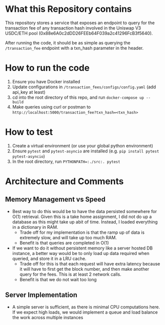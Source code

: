 # What this Repository contains
This repository stores a service that exposes an endpoint to query for the transaction fee of any
transaction hash involved in the Uniswap V3 USDC/ETH pool (0x88e6A0c2dDD26FEEb64F039a2c41296FcB3f5640).

After running the code, it should be as simple as querying the `/transaction_fee` endpoint with a txn_hash parameter 
in the header.

# How to run the code
1. Ensure you have Docker installed
2. Update configurations in `/transaction_fees/configs/config.yaml` (add api_key at least)
3. cd into the root directory of this repo, and run `docker-compose up --build`
3. Make queries using curl or postman to `http://localhost:5000/transaction_fee?txn_hash=<txn_hash>`

# How to test
1. Create a virtual environment (or use your global python environment)
2. Ensure `pytest` and `pytest-asyncio` are installed (e.g. `pip install pytest pytest-asyncio`)
3. In the root directory, run `PYTHONPATH=:./src:. pytest`

# Architecture and Comments
## Memory Management vs Speed
- Best way to do this would be to have the data persisted somewhere for O(1) retrieval. Given this is a take home assignment, I did not do up a database as this might take up abit of time. Instead, I loaded everything in a dictionary in RAM.
  - Trade off for my implementation is that the ramp up of data is extremely slow, and will take up too much RAM.
  - Benefit is that queries are completed in O(1)
- If we want to do it without persistent memory like a server hosted DB instance, a better way would be to only load up data required when queried, and store it in a LRU cache.
  - Trade off for this is that each request will have extra latency because it will have to first get the block number, and then make another query for the fees. This is at least 2 network calls.
  - Benefit is that we do not wait too long
## Server Implementation
- A simple server is sufficient, as there is minimal CPU computations here. If we expect high loads, we would implement a queue and load balance the work across multiple instances
